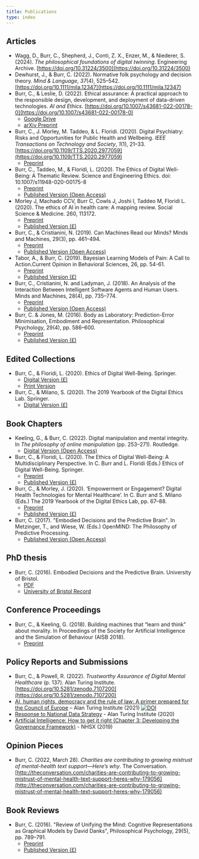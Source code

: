 ```yaml
---
title: Publications
type: index
---
```

## Articles

- Wagg, D., Burr, C., Shepherd, J., Conti, Z. X., Enzer, M., & Niederer, S. (2024). _The philosophical foundations of digital twinning_. Engineering Archive. [https://doi.org/10.31224/3500](https://doi.org/10.31224/3500)
- Dewhurst, J., & Burr, C. (2022). Normative folk psychology and decision theory. _Mind & Language_, _37_(4), 525–542. [https://doi.org/10.1111/mila.12347](https://doi.org/10.1111/mila.12347)
- Burr, C., & Leslie, D. (2022). Ethical assurance: A practical approach to the responsible design, development, and deployment of data-driven technologies. _AI and Ethics_. [https://doi.org/10.1007/s43681-022-00178-0](https://doi.org/10.1007/s43681-022-00178-0)
	- [Google Drive](https://drive.google.com/file/d/1DHBYWEtrHn2EVAI-b55ub60_H5uvv2eL/view)
	- [arXiv Preprint](https://arxiv.org/abs/2110.05164)
- Burr, C., J. Morley, M. Taddeo, & L. Floridi. (2020). Digital Psychiatry: Risks and Opportunities for Public Health and Wellbeing. _IEEE Transactions on Technology and Society_, _1_(1), 21–33. [https://doi.org/10.1109/TTS.2020.2977059](https://doi.org/10.1109/TTS.2020.2977059)
	- [Preprint](https://philpapers.org/archive/BURDPE.pdf)
- Burr, C., Taddeo, M., & Floridi, L. (2020). The Ethics of Digital Well-Being: A Thematic Review. Science and Engineering Ethics. doi: 10.1007/s11948-020-00175-8
	- [Preprint](https://philpapers.org/archive/BURTEO-61.pdf)
	- [Published Version (Open Access)](https://link.springer.com/article/10.1007/s11948-020-00175-8)
- Morley J, Machado CCV, Burr C, Cowls J, Joshi I, Taddeo M, Floridi L. (2020). The ethics of AI in health care: A mapping review. Social Science & Medicine. 260, 113172.
	- [Preprint](https://philpapers.org/go.pl?id=MORTDO-58&u=https%3A%2F%2Fphilpapers.org%2Farchive%2FMORTDO-58.pdf)
	- [Published Version (£)](https://www.sciencedirect.com/science/article/pii/S0277953620303919)
- Burr, C., & Cristianini, N. (2019). Can Machines Read our Minds? Minds and Machines, 29(3), pp. 461–494.
	- [Preprint](https://philpapers.org/archive/BURCMR.pdf)
	- [Published Version (Open Access)](https://link.springer.com/article/10.1007%2Fs11023-019-09497-4)
- Tabor, A., & Burr, C. (2019). Bayesian Learning Models of Pain: A Call to Action.Current Opinion in Behavioral Sciences, 26, pp. 54-61.
	- [Preprint](https://philpapers.org/go.pl?id=TABBLM&u=https%3A%2F%2Fphilpapers.org%2Farchive%2FTABBLM.pdf)
	- [Published Version (£)](https://www.sciencedirect.com/science/article/pii/S2352154618300810)
- Burr, C., Cristianini, N. and Ladyman, J. (2018). An Analysis of the Interaction Between Intelligent Software Agents and Human Users. Minds and Machines, 28(4), pp. 735–774.
	- [Preprint](https://philpapers.org/go.pl?id=BURAAO-11&u=https%3A%2F%2Fphilpapers.org%2Farchive%2FBURAAO-11.pdf)
	- [Published Version (Open Access)](http://link.springer.com/10.1007/s11023-018-9479-0)
- Burr, C. & Jones, M. (2016). Body as Laboratory: Prediction-Error Minimisation, Embodiment and Representation. Philosophical Psychology, 29(4), pp. 586–600.
	- [Preprint](https://philpapers.org/go.pl?id=BURTBA-6&u=https%3A%2F%2Fphilpapers.org%2Farchive%2FBURTBA-6.pdf)
	- [Published Version (£)](https://www.tandfonline.com/doi/abs/10.1080/09515089.2015.1135238?journalCode=cphp20)

## Edited Collections

-  Burr, C., & Floridi, L. (2020). Ethics of Digital Well-Being. Springer.
	- [Digital Version (£)](https://www.springer.com/gp/book/9783030505844)
	- [Print Version](https://www.amazon.co.uk/Ethics-Digital-Well-Being-Multidisciplinary-Philosophical/dp/3030505847/ref=tmm_hrd_swatch_0?_encoding=UTF8&qid=1609153364&sr=8-1)
- Burr, C., & Milano, S. (2020). The 2019 Yearbook of the Digital Ethics Lab. Springer.
	- [Digital Version (£)](https://www.springer.com/gp/book/9783030291440)

## Book Chapters

- Keeling, G., & Burr, C. (2022). Digital manipulation and mental integrity. In _The philosophy of online manipulation_ (pp. 253–271). Routledge.
	- [Digital Version (Open Access)](https://library.oapen.org/bitstream/handle/20.500.12657/57070/1/9781000603583.pdf#page=266)
- Burr, C., & Floridi, L. (2020). The Ethics of Digital Well-Being: A Multidisciplinary Perspective. In C. Burr and L. Floridi (Eds.) Ethics of Digital Well-Being. Springer.
	- [Preprint](https://philpapers.org/go.pl?id=BURTEO-62&u=https%3A%2F%2Fphilpapers.org%2Farchive%2FBURTEO-62.pdf)
	- [Published Version (£)](https://link.springer.com/chapter/10.1007/978-3-030-50585-1_1)
- Burr, C., & Morley, J. (2020). ‘Empowerment or Engagement? Digital Health Technologies for Mental Healthcare’. In C. Burr and S. Milano (Eds.) The 2019 Yearbook of the Digital Ethics Lab, pp. 67–88.
	- [Preprint](https://philpapers.org/go.pl?id=BUREOE-8&u=https%3A%2F%2Fphilpapers.org%2Farchive%2FBUREOE-8.pdf)
	- [Published Version (£)](https://www.springer.com/gp/book/9783030291440)
- Burr, C. (2017). "Embodied Decisions and the Predictive Brain". In Metzinger, T., and Wiese, W. (Eds.) OpenMIND: The Philosophy of Predictive Processing.
	- [Published Version (Open Access)](https://philpapers.org/go.pl?id=BUREDA-4&proxyId=none&u=https%3A%2F%2Fpredictive-mind.net%2Fpapers%2Fembodied-decisions-and-the-predictive-brain%2Fat_download%2FpaperPDF)

## PhD thesis

- Burr, C. (2016). Embodied Decisions and the Predictive Brain. University of Bristol.
	- [PDF](https://philpapers.org/archive/BUREDA-5.pdf)
	- [University of Bristol Record](https://bris.on.worldcat.org/oclc/1052833365)

## Conference Proceedings

- Burr, C., & Keeling, G. (2018). Building machines that “learn and think” about morality. In Proceedings of the Society for Artificial Intelligence and the Simulation of Behaviour (AISB 2018).
	- [Preprint](https://philpapers.org/go.pl?id=BURBMT-2&aid=BURBMT-2v1)

## Policy Reports and Submissions

- Burr, C., & Powell, R. (2022). _Trustworthy Assurance of Digital Mental Healthcare_ (p. 137). Alan Turing Institute. [https://doi.org/10.5281/zenodo.7107200](https://doi.org/10.5281/zenodo.7107200)
- [AI, human rights, democracy and the rule of law: A primer prepared for the Council of Europe](https://www.turing.ac.uk/research/publications/ai-human-rights-democracy-and-rule-law-primer-prepared-council-europe) – Alan Turing Institute (2021) [![DOI](https://zenodo.org/badge/DOI/10.5281/zenodo.4639743.svg)](https://doi.org/10.5281/zenodo.4639743)
- [Response to National Data Strategy](https://www.turing.ac.uk/sites/default/files/2020-12/national-data-strategy-response_report.pdf) - Alan Turing Institute (2020)
- [Artificial Intelligence: How to get it right (Chapter 3: Developing the Governance Framework)](https://www.nhsx.nhs.uk/media/documents/NHSX_AI_report.pdf) - NHSX (2019)

## Opinion Pieces

- Burr, C. (2022, March 28). _Charities are contributing to growing mistrust of mental-health text support—Here’s why_. The Conversation. [http://theconversation.com/charities-are-contributing-to-growing-mistrust-of-mental-health-text-support-heres-why-179056](http://theconversation.com/charities-are-contributing-to-growing-mistrust-of-mental-health-text-support-heres-why-179056)

## Book Reviews

- Burr, C. (2016). "Review of Unifying the Mind: Cognitive Representations as Graphical Models by David Danks", Philosophical Psychology, 29(5), pp. 789–791.
	- [Preprint](https://philpapers.org/go.pl?id=BURUTM-2&u=https%3A%2F%2Fphilpapers.org%2Farchive%2FBURUTM-2.pdf)
	- [Published Version (£)](https://www.tandfonline.com/doi/full/10.1080/09515089.2016.1146243)